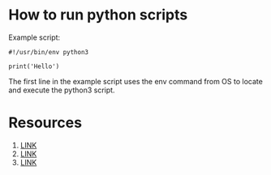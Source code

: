 # How to run python scripts

Example script:
```
#!/usr/bin/env python3

print('Hello')

```

The first line in the example script uses the env command from OS to locate and execute the python3 script.

# Resources

1. [LINK](https://realpython.com/run-python-scripts/#scripts-vs-modules)
2. [LINK](https://realpython.com/what-can-i-do-with-python/)
3. [LINK](https://realpython.com/installing-python/)

